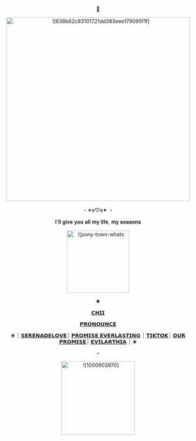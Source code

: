 
<p align="center">
  🌸
  <p align="center">
  <img width="500" src="https://github.com/PinkFlowerUniverse/PinkFlowerUniverse/assets/170179384/7ecb2f81-b56d-4735-b7c9-d13dd72e7db3" alt = ![638b62c83101721dd383eee179095f1f]>
</p>
 <p align="center">
 ・✦ʚ♡ɞ✦ ・
 <p align="center">
𝐈'𝐥𝐥 𝐠𝐢𝐯𝐞 𝐲𝐨𝐮 𝐚𝐥𝐥 𝐦𝐲 𝐥𝐢𝐟𝐞, 𝐦𝐲 𝐬𝐞𝐚𝐬𝐨𝐧𝐬
 <p align="center">
  <img width="170" src="https://github.com/PinkFlowerUniverse/PinkFlowerUniverse/assets/170179384/a3ff0b07-ca34-4732-aa0a-813aa5ce2860" alt = ![pony-town-whats the used of feeling blue-sit-hearts-blush-8x]>
    </p>
  <p align="center"> 
★ 
   <p align="center"> 
      <a href="https://rentry.co/TheStrawberryChii" target="[M]"<strong>𝗖𝗛𝗜𝗜</strong></a>
     <p align="center"> 
    <a href="https://en.pronouns.page/@TheStrawberryCHI" target="[M]"<strong>𝗣𝗥𝗢𝗡𝗢𝗨𝗡𝗖𝗘</strong></a>
        <p align="center"> 
❀  ┊   <a href="https://rentry.co/SerenadeLove"target="[M]"<strong>𝗦𝗘𝗥𝗘𝗡𝗔𝗗𝗘𝗟𝗢𝗩𝗘</strong></a>┊ <a href="https://github.com/PromiseEverlasting" target="[M]"<strong>𝗣𝗥𝗢𝗠𝗜𝗦𝗘 𝗘𝗩𝗘𝗥𝗟𝗔𝗦𝗧𝗜𝗡𝗚</strong></a> ┊ <a href="https://www.tiktok.com/@venti_islife"target="[M]"<strong>𝗧𝗜𝗞𝗧𝗢𝗞</strong></a>┊ <a href="https://www.wattpad.com/user/chikomikolome"target="[M]"<strong>𝗢𝗨𝗥 𝗣𝗥𝗢𝗠𝗜𝗦𝗘</strong></a>┊ <a href="https://rentry.co/evilarthia"target="[M]"<strong>𝗘𝗩𝗜𝗟𝗔𝗥𝗧𝗛𝗜𝗔</strong></a> ┊ ❀
            <p align="center"> 
⋆ 
              <p align="center">
<img width="200" src ="https://github.com/PinkFlowerUniverse/PinkFlowerUniverse/assets/170179384/57ecaf2b-bd3b-45e1-9c2e-c08edbc99f91" alt= ![1000903970]>
              </p>


